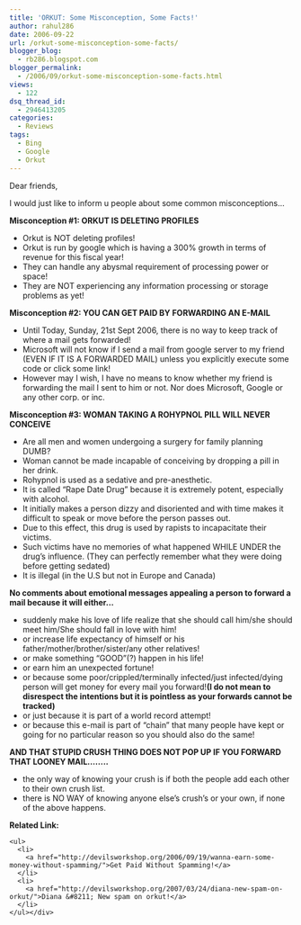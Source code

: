 ```yaml
---
title: 'ORKUT: Some Misconception, Some Facts!'
author: rahul286
date: 2006-09-22
url: /orkut-some-misconception-some-facts/
blogger_blog:
  - rb286.blogspot.com
blogger_permalink:
  - /2006/09/orkut-some-misconception-some-facts.html
views:
  - 122
dsq_thread_id:
  - 2946413205
categories:
  - Reviews
tags:
  - Bing
  - Google
  - Orkut
---
```

Dear friends,

I would just like to inform u people about some common misconceptions&#8230;

<span style="font-weight: bold">Misconception #1: ORKUT IS DELETING PROFILES</span> 

  * Orkut is NOT deleting profiles!
  * Orkut is run by google which is having a 300% growth in terms of revenue for this fiscal year!
  * They can handle any abysmal requirement of processing power or space!
  * They are NOT experiencing any information processing or storage problems as yet!

<span style="font-weight: bold">Misconception #2: YOU CAN GET PAID BY FORWARDING AN E-MAIL</span> 

  * Until Today, Sunday, 21st Sept 2006, there is no way to keep track of where a mail gets forwarded!
  * Microsoft will not know if I send a mail from google server to my friend (EVEN IF IT IS A FORWARDED MAIL) unless you explicitly execute some code or click some link!
  * However may I wish, I have no means to know whether my friend is forwarding the mail I sent to him or not. Nor does Microsoft, Google or any other corp. or inc.

<span style="font-weight: bold">Misconception #3: WOMAN TAKING A ROHYPNOL PILL WILL NEVER CONCEIVE</span> 

  * Are all men and women undergoing a surgery for family planning DUMB?
  * Woman cannot be made incapable of conceiving by dropping a pill in her drink.
  * Rohypnol is used as a sedative and pre-anesthetic.
  * It is called &#8220;Rape Date Drug&#8221; because it is extremely potent, especially with alcohol.
  * It initially makes a person dizzy and disoriented and with time makes it difficult to speak or move before the person passes out.
  * Due to this effect, this drug is used by rapists to incapacitate their victims.
  * Such victims have no memories of what happened WHILE UNDER the drug&#8217;s influence. (They can perfectly remember what they were doing before getting sedated)
  * It is illegal (in the U.S but not in Europe and Canada)

<span style="font-weight: bold">No comments about emotional messages appealing a person to forward a mail because it will either&#8230;</span> 

  * suddenly make his love of life realize that she should call him/she should meet him/She should fall in love with him!
  * or increase life expectancy of himself or his father/mother/brother/sister/any other relatives!
  * or make something &#8220;GOOD&#8221;(?) happen in his life!
  * or earn him an unexpected fortune!
  * or because some poor/crippled/terminally infected/just infected/dying person will get money for every mail you forward!<span style="font-weight: bold">(I do not mean to disrespect the intentions but it is pointless as your forwards cannot be tracked)</span>
  * or just because it is part of a world record attempt!
  * or because this e-mail is part of &#8220;chain&#8221; that many people have kept or going for no particular reason so you should also do the same!

<div style="direction: ltr">
  <span style="font-weight: bold">AND THAT STUPID CRUSH THING DOES NOT POP UP IF YOU FORWARD THAT LOONEY MAIL&#8230;&#8230;..</span> 
  
  <ul>
    <li>
      the only way of knowing your crush is if both the people add each other to their own crush list.
    </li>
    <li>
      there is NO WAY of knowing anyone else&#8217;s crush&#8217;s or your own, if none of the above happens.
    </li>
  </ul>
  
  <p>
    <span style="font-weight: bold">Related Link:<br /></span> 
    
    <ul>
      <li>
        <a href="http://devilsworkshop.org/2006/09/19/wanna-earn-some-money-without-spamming/">Get Paid Without Spamming!</a>
      </li>
      <li>
        <a href="http://devilsworkshop.org/2007/03/24/diana-new-spam-on-orkut/">Diana &#8211; New spam on orkut!</a>
      </li>
    </ul></div>
